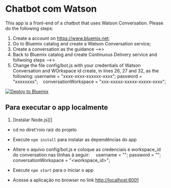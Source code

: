 # Chatbot com Watson

This app is a front-end of a chatbot that uses Watson Conversation. 
Please do the following steps:
1) Create a account on https://www.bluemix.net;
2) Go to Bluemix catalog and create a Watson Conversation service;
3) Create a conversation as the guidance -->> 
4) Back to Bluemix catalog and create Continuous Delivery service and follwoing steps -->>
5) Change the file config/bot.js with your credentials of Watson Conversation and WOrkspace id create, in lines 26, 27 and 32, as the following:
    username = "xxxx-xxxx-xxxxxx-xxxx";
    password = "xxxxxxxx";
    conversationWorkspace = "xxx-xxxxx-xxxxx-xxxxx-xxxx";


[![Deploy to Bluemix](https://bluemix.net/deploy/button.png)](https://bluemix.net/deploy?repository=https://github.com/priscillaparodi/ibm-gts-chatbot)

## Para executar o app localmente

1. [Instalar Node.js][]
+ cd no diret'roio raiz do projeto
+ Execute `npm install` para instalar as dependências do app
+ Altere o aquivo config/bot.js e coloque as credenciais e workspace_id do conversation nas lilnhas à seguir:
    
    username = "<username>";
    password = "<password>";
    conversationWorkspace = "<workspace_id>";

+ Execute `npm start` para o iniciar o app
+ Acesse a aplicação no browser no link <http://localhost:6001>

[Instale Node.js]: https://nodejs.org/en/download/
"# Conversation-demo" 
